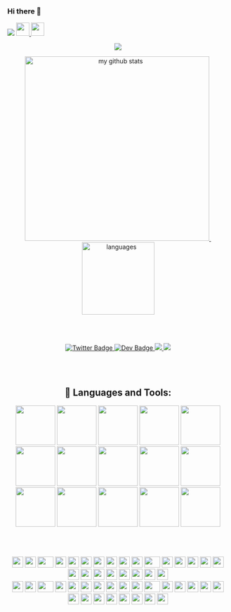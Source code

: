 <!--
**deepuyadav004/deepuyadav004** is a ✨ _special_ ✨ repository because its `README.md` (this file) appears on your GitHub profile.

Here are some ideas to get you started:

- 🔭 I’m currently working on ...
- 🌱 I’m currently learning ...
- 👯 I’m looking to collaborate on ...
- 🤔 I’m looking for help with ...
- 💬 Ask me about ...
- 📫 How to reach me: ...
- 😄 Pronouns: ...
- ⚡ Fun fact: ...
-->
### Hi there 👋

![](https://komarev.com/ghpvc/?username=deepuyadav004&color=green)
<a href="https://deepuyadav004.github.io">
    <img src="https://media.giphy.com/media/hvRJCLFzcasrR4ia7z/giphy.gif" width="30px">
    <img src="https://emojis.slackmojis.com/emojis/images/1531849430/4246/blob-sunglasses.gif?1531849430" width="30"/>
</a>
    



<a href="https://deepuyadav004.github.io/My-Portfolio/">
    <p align="center">
        <img src="https://github-profile-trophy.vercel.app/?username=deepuyadav004&column=7&theme=onedark"/>
    </p>
</a>
<!-- My GitHub stats with buefy theme ❤️ -->
<a align="center" href="https://huehue26.github.io">
<p align="center">
<img src="https://github-readme-stats.vercel.app/api?username=deepuyadav004&show_icons=true&theme=tokyonight" alt="my github stats" width="420"/>&nbsp;
    <img src="https://github-readme-stats.vercel.app/api/top-langs/?username=deepuyadav004&layout=compact&theme=tokyonight" alt="languages" height="165">
</p>
</a>

<br/>
<br/>
<br/>

<!--   Social media links   -->
    
 
<div id="header" align="center">
  <div id="badges">
 
        
<!--   <a href="https://krishna-agarwal.medium.com">
<img src="https://img.shields.io/badge/Medium-black?style=for-the-badge&logo=medium&logoColor=white" alt="Medium Badge"/> -->

  <a href="https://twitter.com/dpuydv" >
    <img src="https://img.shields.io/badge/twitter-%231DA1F2.svg?&style=for-the-badge&logo=twitter&logoColor=white" alt="Twitter Badge"/>
        
  <a href="https://www.linkedin.com/in/deepuyadav004/" >
<img src="https://img.shields.io/badge/LinkedIn-3385ff?style=for-the-badge&logo=LinkedIn&logoColor=white" alt="Dev Badge"/>

  <a href = "mailto:deepuyadavze@gmail.com" >
    <img src = "https://img.shields.io/badge/Gmail-D14836?style=for-the-badge&logo=gmail&logoColor=white"></img>                                                                                                                     
  <a href = "https://discord.com/channels/@me" >
    <img src = "https://img.shields.io/badge/DISCORD-%237289DA.svg?style=for-the-badge&logo=discord&logoColor=white"></img>
<br>   

  </a>
<!-- </div>
    <br>
    <img src="https://komarev.com/ghpvc/?username=MrKrishnaAgarwal&style=flat-square&color=blue" alt=""/>
  </div>
  <br>
<div align="center">
  <img src="https://user-images.githubusercontent.com/100597998/188261910-5f4bf00d-0651-4d0a-ba39-bc1c0439be1c.png" height="400"/>
</div>
  </div> -->
  

<br/>
<br/>
<br/>

<!-- languages used -->

## 🚀 Languages and Tools:

<p align="center">
    <img src="https://img.icons8.com/color/48/000000/javascript.png"  width="90" height="90"/>
    <img src="https://img.icons8.com/color/48/000000/html-5.png"width="90" height="90"/> 
    <img src="https://img.icons8.com/color/48/000000/css3.png" width="90" height="90"/> 
    <img src="https://img.icons8.com/color/48/000000/bootstrap.png" width="90" height="90"/> 
    <img src="https://img.icons8.com/color/48/000000/python.png" width="90" height="90"/>
    <img src="https://img.icons8.com/fluent/50/000000/mysql-logo.png" width="90" height="90"/> 
    <img src="https://img.icons8.com/color/48/000000/c-programming.png" width="90" height="90"/> 
    <img src="https://img.icons8.com/color/48/000000/c-plus-plus-logo.png" width="90" height="90"/>
    <img src="https://img.icons8.com/color/48/000000/git.png" width="90" height="90"/>
    <img src="https://img.icons8.com/plasticine/58/000000/react.png" width="90" height="90"/>
    <img src="https://img.icons8.com/color/48/000000/docker.png" width="90" height="90"/>
    <img src="https://img.icons8.com/color/48/000000/kubernetes.png" width="90" height="90"/>
    <img src="https://img.icons8.com/color/48/000000/golang.png" width="90" height="90"/>
    <img src="https://img.icons8.com/color/48/000000/linux--v1.png" width="90" height="90"/>
    <img src="https://img.icons8.com/external-tal-revivo-shadow-tal-revivo/24/000000/external-mongodb-a-cross-platform-document-oriented-database-program-logo-shadow-tal-revivo.png" width="90" height="90"/>
</p>


<br/>
<br/>
<br/>

<!-- gifs in bottonm -->

<div align="center">
    <img src="https://cultofthepartyparrot.com/parrots/hd/githubparrot.gif" width="25" height="25"/>
    <img src="https://cultofthepartyparrot.com/flags/hd/iranparrot.gif" width="25" height="25"/>
    <img src="https://cultofthepartyparrot.com/parrots/asyncparrot.gif" width="36" height="25"/>
    <img src="https://cultofthepartyparrot.com/parrots/exceptionallyfastparrot.gif" width="25" height="25"/>
    <img src="https://cultofthepartyparrot.com/parrots/hd/60fpsparrot.gif" width="25" height="25"/>
    <img src="https://cultofthepartyparrot.com/parrots/hd/jumpingparrot.gif" width="25" height="25"/>
    <img src="https://cultofthepartyparrot.com/parrots/hd/opensourceparrot.gif" width="25" height="25"/>
    <img src="https://cultofthepartyparrot.com/parrots/hd/dealwithitnowparrot.gif" width="25" height="25"/>
    <img src="https://cultofthepartyparrot.com/parrots/hd/hypnoparrotlight.gif" width="25" height="25"/>
    <img src="https://cultofthepartyparrot.com/parrots/databaseparrot.gif" width="25" height="25"/>
    <img src="https://cultofthepartyparrot.com/parrots/fixparrot.gif" width="36" height="25"/>
    <img src="https://cultofthepartyparrot.com/parrots/hd/laptop_parrot.gif" width="25" height="25"/>
    <img src="https://cultofthepartyparrot.com/parrots/hd/spinningparrot.gif" width="25" height="25"/>
    <img src="https://cultofthepartyparrot.com/parrots/hd/levitationparrot.gif" width="25" height="25"/>
    <img src="https://cultofthepartyparrot.com/parrots/hd/meldparrot.gif" width="25" height="25"/>
    <img src="https://cultofthepartyparrot.com/parrots/slomoparrot.gif" width="25" height="25"/>
    <img src="https://cultofthepartyparrot.com/parrots/hd/moonwalkingparrot.gif" width="25" height="25"/>
    <img src="https://cultofthepartyparrot.com/parrots/hd/stableparrot.gif" width="25" height="25"/>
    <img src="https://cultofthepartyparrot.com/parrots/hd/scienceparrot.gif" width="25" height="25"/>
    <img src="https://cultofthepartyparrot.com/parrots/hd/pirateparrot.gif" width="25" height="25"/>
    <img src="https://cultofthepartyparrot.com/parrots/hd/footballparrot.gif" width="25" height="25"/>
    <img src="https://cultofthepartyparrot.com/parrots/hd/illuminatiparrot.gif" width="25" height="25"/>
    <img src="https://cultofthepartyparrot.com/parrots/hd/hypnoparrotdark.gif" width="25" height="25"/>
    <img src="https://cultofthepartyparrot.com/parrots/hd/mustacheparrot.gif" width="25" height="25"/>
</div>


    


<div align="center">
    <img src="https://cultofthepartyparrot.com/parrots/hd/githubparrot.gif" width="25" height="25"/>
    <img src="https://cultofthepartyparrot.com/flags/hd/iranparrot.gif" width="25" height="25"/>
    <img src="https://cultofthepartyparrot.com/parrots/asyncparrot.gif" width="36" height="25"/>
    <img src="https://cultofthepartyparrot.com/parrots/exceptionallyfastparrot.gif" width="25" height="25"/>
    <img src="https://cultofthepartyparrot.com/parrots/hd/60fpsparrot.gif" width="25" height="25"/>
    <img src="https://cultofthepartyparrot.com/parrots/hd/jumpingparrot.gif" width="25" height="25"/>
    <img src="https://cultofthepartyparrot.com/parrots/hd/opensourceparrot.gif" width="25" height="25"/>
    <img src="https://cultofthepartyparrot.com/parrots/hd/dealwithitnowparrot.gif" width="25" height="25"/>
    <img src="https://cultofthepartyparrot.com/parrots/hd/hypnoparrotlight.gif" width="25" height="25"/>
    <img src="https://cultofthepartyparrot.com/parrots/databaseparrot.gif" width="25" height="25"/>
    <img src="https://cultofthepartyparrot.com/parrots/fixparrot.gif" width="36" height="25"/>
    <img src="https://cultofthepartyparrot.com/parrots/hd/laptop_parrot.gif" width="25" height="25"/>
    <img src="https://cultofthepartyparrot.com/parrots/hd/spinningparrot.gif" width="25" height="25"/>
    <img src="https://cultofthepartyparrot.com/parrots/hd/levitationparrot.gif" width="25" height="25"/>
    <img src="https://cultofthepartyparrot.com/parrots/hd/meldparrot.gif" width="25" height="25"/>
    <img src="https://cultofthepartyparrot.com/parrots/slomoparrot.gif" width="25" height="25"/>
    <img src="https://cultofthepartyparrot.com/parrots/hd/moonwalkingparrot.gif" width="25" height="25"/>
    <img src="https://cultofthepartyparrot.com/parrots/hd/stableparrot.gif" width="25" height="25"/>
    <img src="https://cultofthepartyparrot.com/parrots/hd/scienceparrot.gif" width="25" height="25"/>
    <img src="https://cultofthepartyparrot.com/parrots/hd/pirateparrot.gif" width="25" height="25"/>
    <img src="https://cultofthepartyparrot.com/parrots/hd/footballparrot.gif" width="25" height="25"/>
    <img src="https://cultofthepartyparrot.com/parrots/hd/illuminatiparrot.gif" width="25" height="25"/>
    <img src="https://cultofthepartyparrot.com/parrots/hd/hypnoparrotdark.gif" width="25" height="25"/>
    <img src="https://cultofthepartyparrot.com/parrots/hd/mustacheparrot.gif" width="25" height="25"/>
</div>


